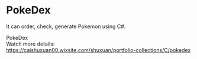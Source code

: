 # PokeDex
It can order, check, generate Pokemon using C#.

PokeDex<br/>
Watch more details:<br/>
https://caishuxuan00.wixsite.com/shuxuan/portfolio-collections/C/pokedex
